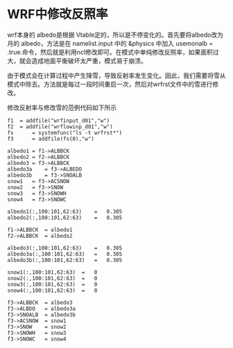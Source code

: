 # WRF中修改反照率

wrf本身的 albedo是根据 Vtable定的，所以是不停变化的。首先要将albedo改为月的 albedo，方法是在 namelist.input 中的 &physics 中加入 usemonalb = .true.命令，然后就是利用ncl修改即可。在模式中单纯修改反照率，如果面积过大，就会造成地面平衡破坏太严重，模式易于崩溃。

由于模式会在计算过程中产生降雪，导致反射率发生变化。因此，我们需要将雪从模式中除去。方法就是每过一段时间重启一次，然后对wrfrst文件中的雪进行修改。

修改反射率与修改雪的范例代码如下所示

```text
f1	= addfile("wrfinput_d01","w") 
f2	= addfile("wrflowinp_d01","w")
fs		= systemfunc("ls -t wrfrst*")
f3		= addfile(fs(0),"w")

albedo1	= f1->ALBBCK
albedo2	= f2->ALBBCK
albedo3	= f3->ALBBCK
albedo3a	= f3->ALBEDO
albedo3b	= f3->SNOALB
snow1	= f3->ACSNOW
snow2	= f3->SNOW
snow3	= f3->SNOWH
snow4	= f3->SNOWC

albedo1(:,100:101,62:63)	=	0.305
albedo2(:,100:101,62:63)	=	0.305

f1->ALBBCK	= albedo1
f2->ALBBCK	= albedo2

albedo3(:,100:101,62:63)	=	0.305
albedo3a(:,100:101,62:63)	=	0.305
albedo3b(:,100:101,62:63)	=	0.305

snow1(:,100:101,62:63)	=	0
snow2(:,100:101,62:63)	=	0
snow3(:,100:101,62:63)	=	0
snow4(:,100:101,62:63)	=	0

f3->ALBBCK	= albedo3
f3->ALBDO	= albedo3a
f3->SNOALB	= albedo3b
f3->ACSNOW	= snow1
f3->SNOW	= snow2
f3->SNOWH	= snow3
f3->SNOWC	= snow4
```